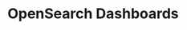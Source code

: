 ---
role: ui
title: OpenSearch Dashboards
artifact_id: opensearch-dashboards
architecture: arm64
platform: linux
type: yum
artifact_url: https://artifacts.opensearch.org/releases/bundle/opensearch-dashboards/1.x/opensearch-dashboards-1.x.repo
version: 1.3.19
category: opensearch-dashboards
slug: opensearch-dashboards-1.3.19-linux-arm64-yum
signature: https://artifacts.opensearch.org/releases/bundle/opensearch-dashboards/1.x/opensearch-dashboards-1.x.repo.sig
guide: https://opensearch.org/docs/latest/opensearch/install/rpm
---